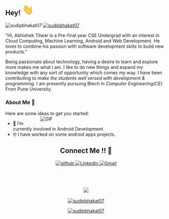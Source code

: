 ## Hey! <img src="https://github.com/ABSphreak/ABSphreak/blob/master/gifs/Hi.gif" width="35px">

<p align="left"> 
	<img src="https://komarev.com/ghpvc/?username=sudipbhakat07" alt="sudipbhakat07" /> 
	<a href="https://github.com/sudipbhakat07?tab=repositories"><img src="https://badges.pufler.dev/repos/sudipbhakat07" alt="sudipbhakat07" /> </a>
</p>

"Hi, Abhishek Tilwar is a Pre-final year CSE Undergrad with an interest in Cloud Computing, Machine Learning, Android and Web Development. He loves to combine his passion with software development skills to build new products."

Being passionate about technology, having a desire to learn and explore more makes me what I am. I like to do new things and expand my knowledge with any sort of opportunity which comes my way. I have been contributing *to make the students well versed with development & programming*.
I am presently pursuing Btech in *Computer Engineering(CE)* From Pune University. 


### About Me 🚀
Here are some ideas to get you started:		
<img align="right" alt="GIF" src="https://miro.medium.com/max/875/1*Urc28sbnORGOW5oyohQ06g.gif" width="395px" />
- 🔭 I’m currently involved in Android Development.
- 🤓 I have worked on some android apps projects. 

<h2 align="center">Connect Me !! 🤝</h2> 

<p align="center">
<a href="https://github.com/sudipbhakat07" target="_blank">
<img src=https://img.shields.io/badge/github-%2324292e.svg?&style=for-the-badge&logo=github&logoColor=white alt=github style="margin-bottom: 5px;" />
</a>
<a href="https://www.linkedin.com/in/sudip-bhakat/" target="_blank">
<img alt="LinkedIn" src="https://img.shields.io/badge/linkedin%20-%230077B5.svg?&style=for-the-badge&logo=linkedin&logoColor=white"/>
</a>
<a href="mailto:sudipbhakat01@gmail.com">
<img alt="Gmail" src="https://img.shields.io/badge/Gmail-D14836?style=for-the-badge&logo=gmail&logoColor=white" />
</p> 


<br>

<br>
<p align="center"> <img src="https://onlylinks.pro/wp-content/uploads/2021/01/main-qimg-fa7b4bdc3b2f73e749e5c2c646d4ae13.gif" width="495px" /> </p>
<p align="center"> <img src="https://github-readme-stats.vercel.app/api?username=sudipbhakat07&show_icons=true" alt="sudipbhakat07" /> </p>
<p align="center"> <img src="https://github-readme-stats.vercel.app/api/top-langs/?username=sudipbhakat07&layout=compact" alt="sudipbhakat07" /> </p>
